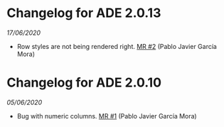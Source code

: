 
# Changelog for ADE 2.0.13
*17/06/2020*

- Row styles are not being rendered right. [MR #2](https://gitlab.com/aweframework/ade/-/merge_requests/2) (Pablo Javier García Mora)

# Changelog for ADE 2.0.10
*05/06/2020*

- Bug with numeric columns. [MR #1](https://gitlab.com/api/v4/projects/10014452/merge_requests/1) (Pablo Javier García Mora)
